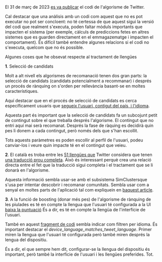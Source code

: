 El 31 de març de 2023 [es va publicar]((https://twitter.com/elonmusk/status/1641876892302073875)) el codi de l'algorisme de Twitter.

Cal destacar que una anàlisis amb un codi com aquest que no es pot executar no pot ser concloent: no té certessa de que aquest sigui la versió del codi que realment s'executa, poden faltar mòduls importants que impacten el sistema (per exemple, càlculs de prediccions fetes en altres sistemes que es guarden directament en el emmagazematge i impacten el comportament). És difícil també entendre algunes relacions si el codi no s'executa, quelcom que no és possible.

Algunes coses que he obsevat respecte al tractament de llengües

**1**. Selecció de candidats

Molt a alt nivell els algorismes de recomanació tenen dos gran parts: la selecció de candidats (candidats potencialment a recommanar) i després un procés de rànquing on s'orden per rellevància basant-se en moltes característiques.

Aquí destacar que en el procés de selecció de candidats es cerca específicament usuaris que [segueix l'usuari, contigut del país, i l'idioma](https://github.com/twitter/the-algorithm/blob/7f90d0ca342b928b479b512ec51ac2c3821f5922/cr-mixer/server/src/main/scala/com/twitter/cr_mixer/candidate_generation/FrsTweetCandidateGenerator.scala#L72). 

Aquesta part és important que la selecció de candidats fa un subcojunt petit de contingut sobre el que treballa després l'algorisme. El contingut que no entri aquí mai serà recomanat. Després la fase de ràquing es decidirà quin pes li donem a cada contingut, però només dels que s'han escollit.

Tots aquests paràmetres es poden escollir al perfil de l'usuari, podeu canviar-los i veure quin impacte té en el contingut que veieu.


**2**. El català es troba entre les [51 llengües que](https://github.com/twitter/the-algorithm/blob/7f90d0ca342b928b479b512ec51ac2c3821f5922/home-mixer/server/src/main/scala/com/twitter/home_mixer/functional_component/gate/SupportedLanguagesGate.scala#L18) Twitter considera que tenen [una traducció prou completa](https://github.com/twitter/the-algorithm/blob/7f90d0ca342b928b479b512ec51ac2c3821f5922/home-mixer/server/src/main/scala/com/twitter/home_mixer/functional_component/gate/SupportedLanguagesGate.scala#L12). Això és interessant perquè crea una relació directa entre el fet que la traducció sigui completa i el tractament que se li donarà en l'algorisme.

Aquesta informació sembla usar-se amb el subsistema SimClustersque s'usa per intentar descobrir i recomanar comunitats. Sembla usar com a senyal en moltes parts de l'aplicació tal com expliquein en [þaquest article](https://dl.acm.org/doi/pdf/10.1145/3394486.3403370).

**3**. A la funció de boosting (donar més pes) de l'algorisme de rànquing de les piulades es té en compte la llengua que l'usuari té configurada a la UI [baixa la puntuació](https://github.com/twitter/the-algorithm/blob/7f90d0ca342b928b479b512ec51ac2c3821f5922/src/java/com/twitter/search/earlybird/search/relevance/scoring/FeatureBasedScoringFunction.java#L589) 
És a dir, es té en compte la llengüa de l'interfície de l'usuari.

També en aquest [fragment de codi](https://github.com/twitter/the-algorithm/blob/ec83d01dcaebf369444d75ed04b3625a0a645eb9/home-mixer/server/src/main/scala/com/twitter/home_mixer/functional_component/decorator/HomeTweetTypePredicates.scala#L125) sembla indicar com filtren per idioma. És important destacar el *device_language_matches_tweet_language*.
Primer miren la llengua que l'usuari té configurada però també miren després la lengua del dispositiu. 

És a dir, el que sempre hem dit, configurar-se la llengua del dispositiu és important, però també la interfície de l'usuari i les llengües preferides. Tot.



